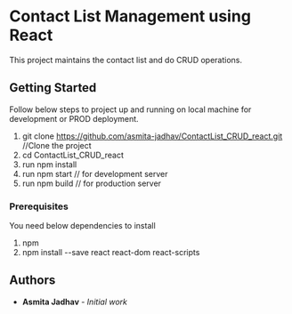 # Contact List Management using React

This project maintains the contact list and do CRUD operations.

## Getting Started

Follow below steps to project up and running on local machine for development or PROD deployment.
1. git clone https://github.com/asmita-jadhav/ContactList_CRUD_react.git  //Clone the project   
2. cd ContactList_CRUD_react
3. run npm install
4. run npm start      // for development server 
5. run npm build    // for production server

### Prerequisites

You need below dependencies to install 
1. npm
2. npm install --save react react-dom react-scripts

## Authors

* **Asmita Jadhav** - *Initial work* 

